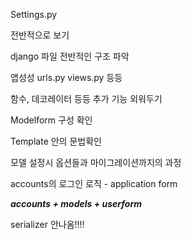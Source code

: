 Settings.py

전반적으로 보기

django 파일 전반적인 구조 파악

앱성성 urls.py views.py 등등

함수, 데코레이터 등등 추가 기능 외워두기

Modelform 구성 확인 

Template 안의 문법확인

모델 설정시 옵션들과 마이그레이션까지의 과정

accounts의 로그인 로직 - application form

***accounts + models + userform***

serializer 안나옴!!!!